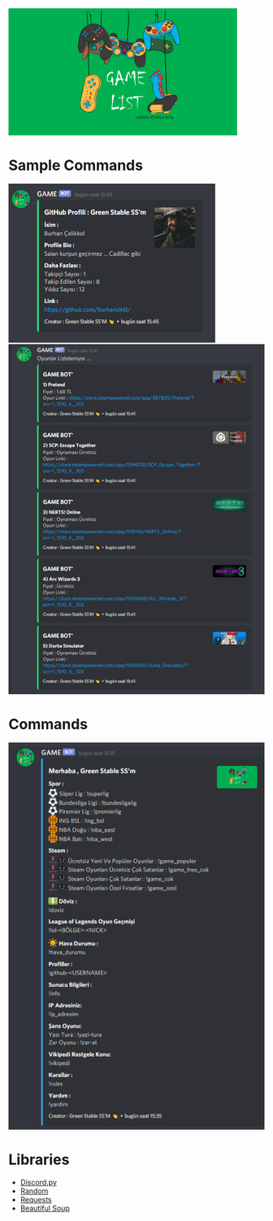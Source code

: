 <img src= "https://raw.githubusercontent.com/burhanclkkl/Game-Bot/main/img/pp.png" height = "250px" width = "450px">

# Sample Commands

<img src= "https://raw.githubusercontent.com/burhanclkkl/Game-Bot/main/example_img/ornek3.PNG">
<img src= "https://raw.githubusercontent.com/burhanclkkl/Game-Bot/main/example_img/ornek1.PNG">

# Commands

<img src= "https://raw.githubusercontent.com/burhanclkkl/Game-Bot/main/example_img/ornek.PNG">

# Libraries

* [Discord.py](https://discordpy.readthedocs.io/en/latest/)
* <a href = "https://docs.python.org/3/library/random.html">  Random </a>
* <a href = "https://requests.readthedocs.io/en/master/"> Requests </a>
* <a href = "https://www.crummy.com/software/BeautifulSoup/bs4/doc/"> Beautiful Soup </a>

